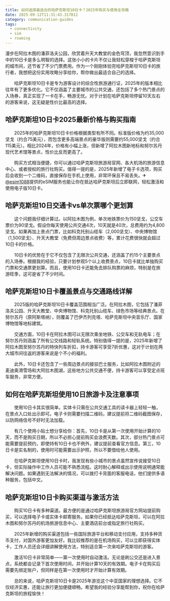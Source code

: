 ```yaml
---
title: 如何选择最适合的哈萨克斯坦10日卡？2025年购买与使用全攻略
date: 2025-09-12T11:31:43.317012
category: communication-guides
tags:
  - connectivity
  - sim
  - roaming
---
```


漫步在阿拉木图的潘菲洛夫公园，欣赏着升天大教堂的金色穹顶，我忽然意识到手中的10日卡是多么明智的选择。这张小小的卡片不仅让我轻松穿梭于哈萨克斯坦的城市间，还节省了不少门票费用。作为一个刚刚体验完哈萨克斯坦10日卡的旅行者，我想把这份实用攻略分享给你，帮你做出最适合自己的选择。

　　哈萨克斯坦10日卡是专为游客设计的综合性旅游通行证，2025年的版本相比往年有了更多优化。它不仅涵盖了主要城市的公共交通，还包括了多个热门景点的入场券，真正实现了一卡在手，畅游无忧。对于计划在哈萨克斯坦停留10天左右的游客来说，这无疑是性价比最高的选择。

## 哈萨克斯坦10日卡2025最新价格与购买指南

　　2025年的哈萨克斯坦10日卡价格根据类型有所不同。标准版价格为约35,000坚戈（约合75美元），而包含更多高端景点的豪华版则需要约55,000坚戈（约合115美元）。相比2024年，价格有小幅上涨，但新增了阿拉木图新地标和努尔苏丹现代艺术馆等景点，性价比反而更高了。

　　购买方式相当便捷，你可以通过哈萨克斯坦旅游局官网、各大机场的旅游信息中心、或者授权的旅行社购买。值得一提的是，2025年新增了电子卡选项，购买后会收到一个二维码，直接保存在手机上使用，非常环保且不易丢失。✈[@esim1088](https://t.me/s/esim1088)提供的eSIM服务也能让你在抵达哈萨克斯坦后立即联网，轻松激活和使用电子版10日卡。

## 哈萨克斯坦10日交通卡vs单次票哪个更划算

　　这个问题我仔细计算过。以阿拉木图为例，单次地铁票价为150坚戈，公交车票价为90坚戈。假设你每天使用公共交通4次，10天就是40次，总费用约为4,800坚戈。如果再加上景点门票，比如科克托别山缆车（2,000坚戈）、中央博物馆（1,500坚戈）、升天大教堂（免费但周边景点收费）等，累计花费很快就会超过10日卡的价格。

　　10日卡的优势在于它不仅包含了无限次公共交通，还涵盖了约15个主要景点的入场券。根据我的经验，只要计划参观5个以上收费景点，10日卡就比单独购买门票和交通票更划算。而且，使用10日卡还能免去排队购票的麻烦，特别是在旅游旺季，这可是省了不少时间。

## 哈萨克斯坦10日卡覆盖景点与交通路线详解

　　2025版的哈萨克斯坦10日卡覆盖范围相当广泛。在阿拉木图，它包括了潘菲洛夫公园、升天大教堂、中央博物馆、科克托别山缆车、绿色市场等经典景点。在努尔苏丹（原阿斯塔纳），则覆盖了巴伊杰列克塔、哈萨克斯坦中央音乐厅、国家博物馆等地标建筑。

　　交通方面，10日卡在阿拉木图可以无限次乘坐地铁、公交车和无轨电车；在努尔苏丹则涵盖了所有公交线路和轻轨系统。特别值得一提的是，2025年新增了阿拉木图至努尔苏丹的特快列车折扣，持卡游客可享受7折优惠，这对于计划在两大城市间往返的游客来说是个不小的福利。

　　此外，10日卡还包含了一些周边景点的接驳巴士服务，比如阿拉木图附近的麦迪奥滑雪场和大阿拉木图湖，这些地方公共交通不便，持卡游客可以享受定点班车服务，非常方便。

## 如何在哈萨克斯坦使用10日旅游卡及注意事项

　　使用10日卡其实很简单。实体卡只需在公共交通工具的读卡器上轻轻一触，在景点入口处出示即可。电子卡则需要扫描二维码，建议提前将二维码截图保存，以防网络信号不好时无法加载。

　　有几个使用小贴士想分享给你：首先，10日卡是从第一次使用开始计算的10天，而不是购买日期，所以不必担心提前购买会浪费天数。其次，部分热门景点可能需要提前预约，即使持有10日卡也不例外，建议提前查看官方信息。第三，10日卡是实名制的，使用时可能需要出示护照，所以不要借给他人使用。

　　在哈萨克斯坦使用10日卡时，我发现有些小城市的景点虽然宣传说接受10日卡，但实际操作中工作人员可能不熟悉流程。这时耐心解释或出示使用说明通常能解决问题。如果遇到无法解决的情况，可以拨打卡背面的客服电话，他们提供多语种服务，包括中文。

## 哈萨克斯坦10日卡购买渠道与激活方法

　　购买10日卡有多种渠道。最方便的是通过哈萨克斯坦旅游局官方网站提前购买，可以选择电子卡或实体卡邮寄服务。如果你已经抵达哈萨克斯坦，可以在阿拉木图和努尔苏丹的机场旅游信息中心、主要酒店前台或指定旅行社购买。

　　2025年新增的购买渠道包括一些国际旅游平台和移动支付应用，支持多种货币支付，对国外游客更加友好。我比较推荐的是在机场购买，可以立即获得实体卡，工作人员还会详细讲解使用方法，特别适合第一次来哈萨克斯坦的游客。

　　激活10日卡非常简单——第一次使用时自动激活。无论是刷公交还是进入景点，系统都会记录下首次使用时间，并开始计算10天的有效期。电子卡在购买后需要先绑定账户，但同样是在第一次使用时才开始计算有效期。

　　总的来说，哈萨克斯坦10日卡是2025年游览这个中亚国家的理想选择。它不仅经济实惠，还能让旅行更加便捷顺畅。希望我的经验分享能帮到你，祝你在哈萨克斯坦的旅程愉快！
